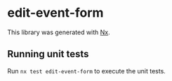 # edit-event-form

This library was generated with [Nx](https://nx.dev).

## Running unit tests

Run `nx test edit-event-form` to execute the unit tests.
